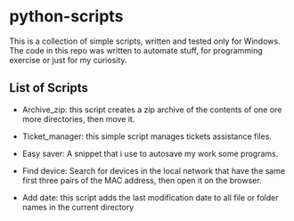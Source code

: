 # python-scripts

This is a collection of simple scripts, written and tested only for Windows.
The code in this repo was written to automate stuff, for programming exercise or just for my curiosity.

## List of Scripts

- Archive_zip: this script creates a zip archive of the contents of one ore more directories, then move it.

- Ticket_manager: this simple script manages tickets assistance files. 

- Easy saver: A snippet that i use to autosave my work some programs.

- Find device: Search for devices in the local network that have the same first three pairs of the MAC address, then open it on the browser.

- Add date: this script adds the last modification date to all file or folder names in the current directory
